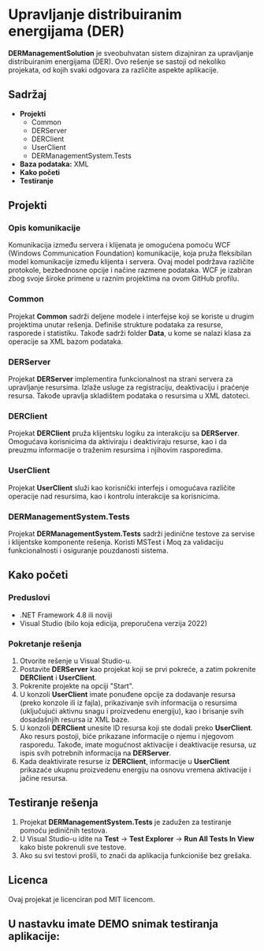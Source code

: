 # Upravljanje distribuiranim energijama (DER)

**DERManagementSolution** je sveobuhvatan sistem dizajniran za upravljanje distribuiranim energijama (DER). Ovo rešenje se sastoji od nekoliko projekata, od kojih svaki odgovara za različite aspekte aplikacije.

## Sadržaj
- **Projekti**
  - Common
  - DERServer
  - DERClient
  - UserClient
  - DERManagementSystem.Tests
- **Baza podataka:** XML
- **Kako početi**
- **Testiranje**

## Projekti

### Opis komunikacije
Komunikacija između servera i klijenata je omogućena pomoću WCF (Windows Communication Foundation) komunikacije, koja pruža fleksibilan model komunikacije između klijenta i servera. Ovaj model podržava različite protokole, bezbednosne opcije i načine razmene podataka. WCF je izabran zbog svoje široke primene u raznim projektima na ovom GitHub profilu.

### Common
Projekat **Common** sadrži deljene modele i interfejse koji se koriste u drugim projektima unutar rešenja. Definiše strukture podataka za resurse, rasporede i statistiku. Takođe sadrži folder **Data**, u kome se nalazi klasa za operacije sa XML bazom podataka.

### DERServer
Projekat **DERServer** implementira funkcionalnost na strani servera za upravljanje resursima. Izlaže usluge za registraciju, deaktivaciju i praćenje resursa. Takođe upravlja skladištem podataka o resursima u XML datoteci.

### DERClient
Projekat **DERClient** pruža klijentsku logiku za interakciju sa **DERServer**. Omogućava korisnicima da aktiviraju i deaktiviraju resurse, kao i da preuzmu informacije o traženim resursima i njihovim rasporedima.

### UserClient
Projekat **UserClient** služi kao korisnički interfejs i omogućava različite operacije nad resursima, kao i kontrolu interakcije sa korisnicima.

### DERManagementSystem.Tests
Projekat **DERManagementSystem.Tests** sadrži jedinične testove za servise i klijentske komponente rešenja. Koristi MSTest i Moq za validaciju funkcionalnosti i osiguranje pouzdanosti sistema.

## Kako početi

### Preduslovi
- .NET Framework 4.8 ili noviji
- Visual Studio (bilo koja edicija, preporučena verzija 2022)

### Pokretanje rešenja
1. Otvorite rešenje u Visual Studio-u.
2. Postavite **DERServer** kao projekat koji se prvi pokreće, a zatim pokrenite **DERClient** i **UserClient**.
3. Pokrenite projekte na opciji "Start".
4. U konzoli **UserClient** imate ponuđene opcije za dodavanje resursa (preko konzole ili iz fajla), prikazivanje svih informacija o resursima (uključujući aktivnu snagu i proizvedenu energiju), kao i brisanje svih dosadašnjih resursa iz XML baze.
5. U konzoli **DERClient** unesite ID resursa koji ste dodali preko **UserClient**. Ako resurs postoji, biće prikazane informacije o njemu i njegovom rasporedu. Takođe, imate mogućnost aktivacije i deaktivacije resursa, uz ispis svih potrebnih informacija na **DERServer**.
6. Kada deaktivirate resurse iz **DERClient**, informacije u **UserClient** prikazaće ukupnu proizvedenu energiju na osnovu vremena aktivacije i jačine resursa.

## Testiranje rešenja
1. Projekat **DERManagementSystem.Tests** je zadužen za testiranje pomoću jediničnih testova.
2. U Visual Studio-u idite na **Test** -> **Test Explorer** -> **Run All Tests In View** kako biste pokrenuli sve testove.
3. Ako su svi testovi prošli, to znači da aplikacija funkcioniše bez grešaka.

## Licenca
Ovaj projekat je licenciran pod MIT licencom.

## U nastavku imate DEMO snimak testiranja aplikacije:
